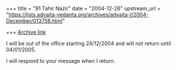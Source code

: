+++
title = "91 Tahir Nazir"
date = "2004-12-26"
upstream_url = "https://lists.advaita-vedanta.org/archives/advaita-l/2004-December/013758.html"

+++
[Archive link](https://lists.advaita-vedanta.org/archives/advaita-l/2004-December/013758.html)

I will be out of the office starting  24/12/2004 and will not return until 04/01/2005.

I will respond to your message when I return.

